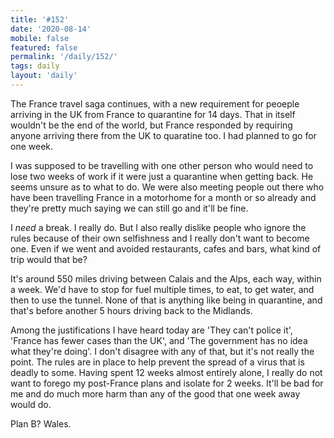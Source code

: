 ```yaml
---
title: '#152'
date: '2020-08-14'
mobile: false
featured: false
permalink: '/daily/152/'
tags: daily
layout: 'daily'
---
```


The France travel saga continues, with a new requirement for peoeple arriving in the UK from France to quarantine for 14 days. That in itself wouldn't be the end of the world, but France responded by requiring anyone arriving there from the UK to quaratine too. I had planned to go for one week.

I was supposed to be travelling with one other person who would need to lose two weeks of work if it were just a quarantine when getting back. He seems unsure as to what to do. We were also meeting people out there who have been travelling France in a motorhome for a month or so already and they're pretty much saying we can still go and it'll be fine.

I _need_ a break. I really do. But I also really dislike people who ignore the rules because of their own selfishness and I really don't want to become one. Even if we went and avoided restaurants, cafes and bars, what kind of trip would that be?

It's around 550 miles driving between Calais and the Alps, each way, within a week. We'd have to stop for fuel multiple times, to eat, to get water, and then to use the tunnel. None of that is anything like being in quarantine, and that's before another 5 hours driving back to the Midlands.

Among the justifications I have heard today are 'They can't police it', 'France has fewer cases than the UK', and 'The government has no idea what they're doing'. I don't disagree with any of that, but it's not really the point. The rules are in place to help prevent the spread of a virus that is deadly to some. Having spent 12 weeks almost entirely alone, I really do not want to forego my post-France plans and isolate for 2 weeks. It'll be bad for me and do much more harm than any of the good that one week away would do.

Plan B? Wales.
